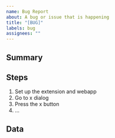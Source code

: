 ```yaml
---
name: Bug Report
about: A bug or issue that is happening
title: "[BUG]"
labels: bug
assignees: ""
---
```


## Summary

<!-- A summary of what happened -->

## Steps

<!-- The steps to reproduce -->

1. Set up the extension and webapp
2. Go to x dialog
3. Press the x button
4. ...

## Data

<!-- Any screenshots or related issues about this problem -->
